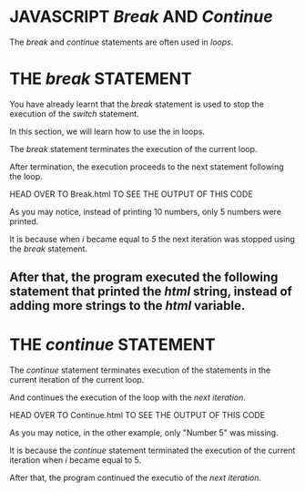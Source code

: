 # JAVASCRIPT *Break* AND *Continue* 
The *break* and *continue* statements are often used in *loops*.

# THE *break* STATEMENT
You have already learnt that the *break* statement is used to stop the execution of the *switch* statement.

In this section, we will learn how to use the in loops.

The *break* statement terminates the execution of the current loop.

After termination, the execution proceeds to the next statement following the loop.

<script>
    var html = "";
    for(var i = 0; i < 10; i++){
        if(i == 5){
            break;
        }
        html += "<li>Number " + i + "</li>"; //add string to html
    }

    document.getElementById("demo").innerHTML = html;
</script>

HEAD OVER TO Break.html TO SEE THE OUTPUT OF THIS CODE

As you may notice, instead of printing 10 numbers, only 5 numbers were printed.

It is because when *i* became equal to *5* the next iteration was stopped using the *break* statement.

After that, the program executed the following statement that printed the *html* string, instead of adding more strings to the *html* variable.
---------------------------------------------------------------------


# THE *continue* STATEMENT
The *continue* statement terminates execution of the statements in the current iteration of the current loop.

And continues the execution of the loop with the *next iteration*.

<script>
    var html = "";
    for(var i = 0; i < 10; i++){
        if(i == 5){
            continue;
        }
        html += "<li>Number " + i + "</li>"; //add string to html
    }

    document.getElementById("demo").innerHTML = html;
</script>

HEAD OVER TO Continue.html TO SEE THE OUTPUT OF THIS CODE

As you may notice, in the other example, only "Number 5" was missing.

It is because the *continue* statement terminated the execution of the current iteration when *i* became equal to 5.

After that, the program continued the executio of the *next iteration*.
